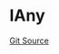 # IAny
[Git Source](https://github.com/Swivel-Finance/illuminate/blob/29a4038ae0d0795d36640f068da3ac5c1dd43806/src/interfaces/IAny.sol)


